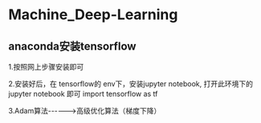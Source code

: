 # Machine_Deep-Learning

## anaconda安装tensorflow
  1.按照网上步骤安装即可
  
  2.安装好后，在 tensorflow的 env下，安装jupyter notebook, 打开此环境下的jupyter notebook 即可 import tensorflow as tf
  
  3.Adam算法------>高级优化算法（梯度下降）
